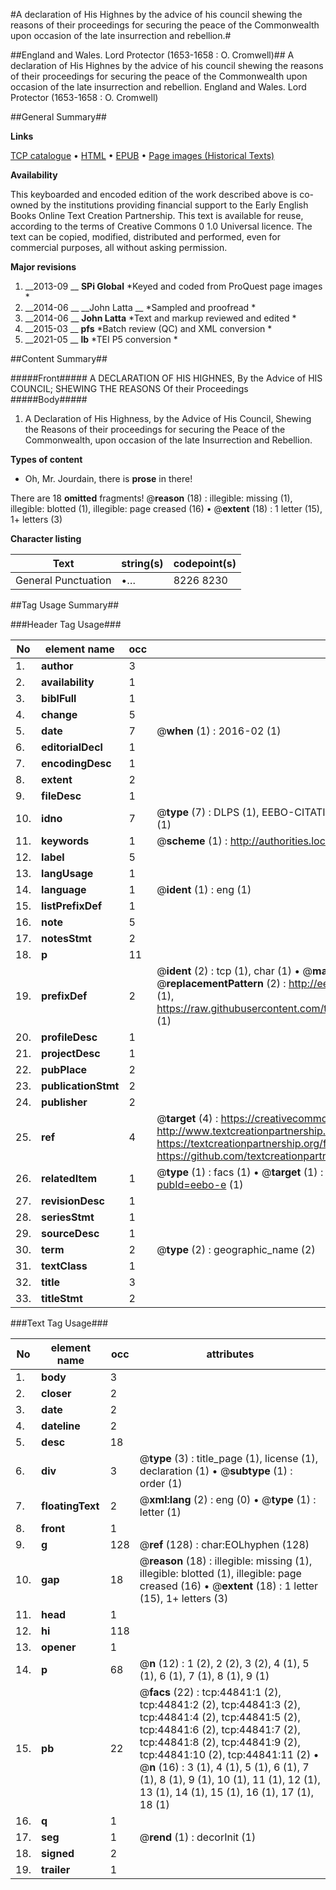 #A declaration of His Highnes by the advice of his council shewing the reasons of their proceedings for securing the peace of the Commonwealth upon occasion of the late insurrection and rebellion.#

##England and Wales. Lord Protector (1653-1658 : O. Cromwell)##
A declaration of His Highnes by the advice of his council shewing the reasons of their proceedings for securing the peace of the Commonwealth upon occasion of the late insurrection and rebellion.
England and Wales. Lord Protector (1653-1658 : O. Cromwell)

##General Summary##

**Links**

[TCP catalogue](http://www.ota.ox.ac.uk/tcp/)  • 
[HTML](http://tei.it.ox.ac.uk/tcp/Texts-HTML/free/A35/A35091.html)  • 
[EPUB](http://tei.it.ox.ac.uk/tcp/Texts-EPUB/free/A35/A35091.epub) • 
[Page images (Historical Texts)](https://historicaltexts.jisc.ac.uk/eebo-10306112e)

**Availability**

This keyboarded and encoded edition of the work described above is co-owned by the
    institutions providing financial support to the Early English Books Online Text Creation
    Partnership. This text is available for reuse, according to the terms of  Creative Commons 0 1.0 Universal
    licence. The text can be copied, modified, distributed and performed, even for commercial
    purposes, all without asking permission.

**Major revisions**

1. __2013-09 __ __SPi Global__ *Keyed and coded from ProQuest page images *
1. __2014-06 __ __John Latta __ *Sampled and proofread *
1. __2014-06 __ __John Latta__ *Text and markup reviewed and edited *
1. __2015-03 __ __pfs__ *Batch review (QC) and XML conversion *
1. __2021-05 __ __lb__ *TEI P5 conversion *

##Content Summary##

#####Front#####
A DECLARATION OF HIS HIGHNES, By the Advice of HIS COUNCIL; SHEWING THE REASONS Of their Proceedings
#####Body#####

1. A Declaration of His Highness, by the Advice of His Council, Shewing the Reasons of their proceedings for securing the Peace of the Commonwealth, upon occasion of the late Insurrection and Rebellion.

**Types of content**

  * Oh, Mr. Jourdain, there is **prose** in there!

There are 18 **omitted** fragments! 
 @__reason__ (18) : illegible: missing (1), illegible: blotted (1), illegible: page creased (16)  •  @__extent__ (18) : 1 letter (15), 1+ letters (3)

**Character listing**


|Text|string(s)|codepoint(s)|
|---|---|---|
|General Punctuation|•…|8226 8230|

##Tag Usage Summary##

###Header Tag Usage###

|No|element name|occ|attributes|
|---|---|---|---|
|1.|__author__|3||
|2.|__availability__|1||
|3.|__biblFull__|1||
|4.|__change__|5||
|5.|__date__|7| @__when__ (1) : 2016-02 (1)|
|6.|__editorialDecl__|1||
|7.|__encodingDesc__|1||
|8.|__extent__|2||
|9.|__fileDesc__|1||
|10.|__idno__|7| @__type__ (7) : DLPS (1), EEBO-CITATION (1), VID (1), EEBO-PROQUEST (1), STC (2), OCLC (1)|
|11.|__keywords__|1| @__scheme__ (1) : http://authorities.loc.gov/ (1)|
|12.|__label__|5||
|13.|__langUsage__|1||
|14.|__language__|1| @__ident__ (1) : eng (1)|
|15.|__listPrefixDef__|1||
|16.|__note__|5||
|17.|__notesStmt__|2||
|18.|__p__|11||
|19.|__prefixDef__|2| @__ident__ (2) : tcp (1), char (1)  •  @__matchPattern__ (2) : ([0-9\-]+):([0-9IVX]+) (1), (.+) (1)  •  @__replacementPattern__ (2) : http://eebo.chadwyck.com/downloadtiff?vid=$1&page=$2 (1), https://raw.githubusercontent.com/textcreationpartnership/Texts/master/tcpchars.xml#$1 (1)|
|20.|__profileDesc__|1||
|21.|__projectDesc__|1||
|22.|__pubPlace__|2||
|23.|__publicationStmt__|2||
|24.|__publisher__|2||
|25.|__ref__|4| @__target__ (4) : https://creativecommons.org/publicdomain/zero/1.0/ (1), http://www.textcreationpartnership.org/docs/. (1), https://textcreationpartnership.org/faq/#faq05 (1), https://github.com/textcreationpartnership (1)|
|26.|__relatedItem__|1| @__type__ (1) : facs (1)  •  @__target__ (1) : https://data.historicaltexts.jisc.ac.uk/view?pubId=eebo-e (1)|
|27.|__revisionDesc__|1||
|28.|__seriesStmt__|1||
|29.|__sourceDesc__|1||
|30.|__term__|2| @__type__ (2) : geographic_name (2)|
|31.|__textClass__|1||
|32.|__title__|3||
|33.|__titleStmt__|2||


###Text Tag Usage###

|No|element name|occ|attributes|
|---|---|---|---|
|1.|__body__|3||
|2.|__closer__|2||
|3.|__date__|2||
|4.|__dateline__|2||
|5.|__desc__|18||
|6.|__div__|3| @__type__ (3) : title_page (1), license (1), declaration (1)  •  @__subtype__ (1) : order (1)|
|7.|__floatingText__|2| @__xml:lang__ (2) : eng (0)  •  @__type__ (1) : letter (1)|
|8.|__front__|1||
|9.|__g__|128| @__ref__ (128) : char:EOLhyphen (128)|
|10.|__gap__|18| @__reason__ (18) : illegible: missing (1), illegible: blotted (1), illegible: page creased (16)  •  @__extent__ (18) : 1 letter (15), 1+ letters (3)|
|11.|__head__|1||
|12.|__hi__|118||
|13.|__opener__|1||
|14.|__p__|68| @__n__ (12) : 1 (2), 2 (2), 3 (2), 4 (1), 5 (1), 6 (1), 7 (1), 8 (1), 9 (1)|
|15.|__pb__|22| @__facs__ (22) : tcp:44841:1 (2), tcp:44841:2 (2), tcp:44841:3 (2), tcp:44841:4 (2), tcp:44841:5 (2), tcp:44841:6 (2), tcp:44841:7 (2), tcp:44841:8 (2), tcp:44841:9 (2), tcp:44841:10 (2), tcp:44841:11 (2)  •  @__n__ (16) : 3 (1), 4 (1), 5 (1), 6 (1), 7 (1), 8 (1), 9 (1), 10 (1), 11 (1), 12 (1), 13 (1), 14 (1), 15 (1), 16 (1), 17 (1), 18 (1)|
|16.|__q__|1||
|17.|__seg__|1| @__rend__ (1) : decorInit (1)|
|18.|__signed__|2||
|19.|__trailer__|1||
